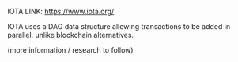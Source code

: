 
IOTA LINK: https://www.iota.org/

IOTA uses a DAG data structure allowing transactions to be added in parallel, unlike blockchain alternatives.

(more information / research to follow)